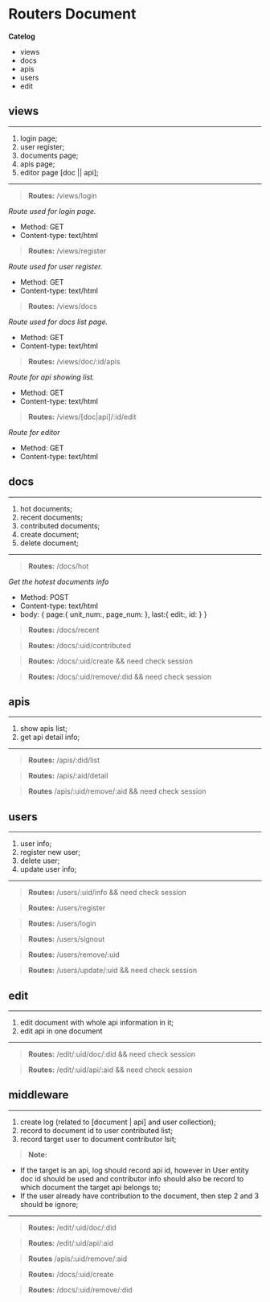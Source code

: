 # Routers Document

**Catelog**

- views
- docs
- apis
- users
- edit

## views
---

1. login page;
2. user register;
3. documents page;
4. apis page;
5. editor page [doc || api];

---


> **Routes:** /views/login 

*Route used for login page.*

- Method: GET
- Content-type: text/html

> **Routes:** /views/register 

*Route used for user register.*

- Method: GET
- Content-type: text/html

> **Routes:** /views/docs

*Route used for docs list page.*

- Method: GET
- Content-type: text/html

> **Routes:** /views/doc/:id/apis

*Route for api showing list.*

- Method: GET
- Content-type: text/html

> **Routes:** /views/[doc|api]/:id/edit

*Route for editor*

- Method: GET
- Content-type: text/html

## docs

--- 

1. hot documents;
2. recent documents;
3. contributed documents;
4. create document;
5. delete document;

---

> **Routes:** /docs/hot

*Get the hotest documents info*

- Method: POST
- Content-type: text/html
- body: {
	page:{
		unit_num:<Number>,
		page_num:<Number>
	},
	last:{
		edit:<Number>,
		id:<String>
	}
}


> **Routes:** /docs/recent

> **Routes:** /docs/:uid/contributed

> **Routes:** /docs/:uid/create && need check session

> **Routes:** /docs/:uid/remove/:did && need check session

## apis

---

1. show apis list;
2. get api detail info;

---

> **Routes:** /apis/:did/list

> **Routes:** /apis/:aid/detail

> **Routes** /apis/:uid/remove/:aid && need check session


## users

---

1. user info;
2. register new user;
3. delete user;
4. update user info;

---

> **Routes:** /users/:uid/info && need check session

> **Routes:** /users/register

> **Routes:** /users/login

> **Routes:** /users/signout

> **Routes:** /users/remove/:uid

> **Routes:** /users/update/:uid && need check session

## edit 

--- 

1. edit document with whole api information in it;
2. edit api in one document

---

> **Routes:** /edit/:uid/doc/:did && need check session

> **Routes:** /edit/:uid/api/:aid && need check session

## middleware

---

1. create log (related to [document | api] and user collection);
2. record to document id to user contributed list;
3. record target user to document contributor lsit;

>**Note:** 
- If the target is an api, log should record api id, however in User entity doc id should be used and contributor info should also be record to which document the target api belongs to;
- If the user already have contribution to the document, then step 2 and 3 should be ignore;

---

> **Routes:** /edit/:uid/doc/:did

> **Routes:** /edit/:uid/api/:aid

> **Routes** /apis/:uid/remove/:aid

> **Routes:** /docs/:uid/create

> **Routes:** /docs/:uid/remove/:did